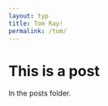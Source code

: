 ```yaml
---
layout: typ
title: Tom Ray!
permalink: /tom/
---
```

This is a post
==============

In the posts folder.
